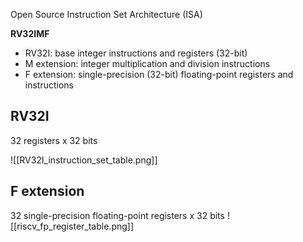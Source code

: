 Open Source Instruction Set Architecture (ISA)

**RV32IMF**
- RV32I: base integer instructions and registers (32-bit)
- M extension: integer multiplication and division instructions
- F extension: single-precision (32-bit) floating-point registers and instructions

## RV32I

32 registers x 32 bits

![[RV32I_instruction_set_table.png]]

## F extension

32 single-precision floating-point registers x 32 bits
![[riscv_fp_register_table.png]]

